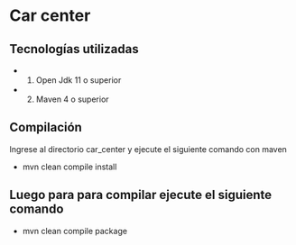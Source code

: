 # Car center
## Tecnologías utilizadas
 * 1.	Open Jdk 11 o superior
 * 2.	Maven 4 o superior
## Compilación
Ingrese al directorio car_center y ejecute el siguiente comando con maven
* mvn clean compile install
## Luego para para compilar ejecute el siguiente comando
* mvn clean compile package

